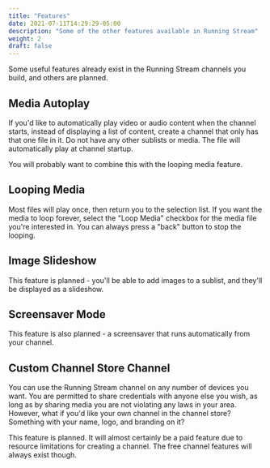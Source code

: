 ```yaml
---
title: "Features"
date: 2021-07-11T14:29:29-05:00
description: "Some of the other features available in Running Stream"
weight: 2
draft: false
---
```


Some useful features already exist in the Running Stream channels you build, and others are planned.

## Media Autoplay

If you'd like to automatically play video or audio content when the channel starts, instead of displaying a list of content, create a channel that only has that one file in it.  Do not have any other sublists or media.  The file will automatically play at channel startup.

You will probably want to combine this with the looping media feature.

## Looping Media

Most files will play once, then return you to the selection list.  If you want the media to loop forever, select the "Loop Media" checkbox for the media file you're interested in.  You can always press a "back" button to stop the looping.

## Image Slideshow

This feature is planned - you'll be able to add images to a sublist, and they'll be displayed as a slideshow.

## Screensaver Mode

This feature is also planned - a screensaver that runs automatically from your channel.

## Custom Channel Store Channel

You can use the Running Stream channel on any number of devices you want.  You are permitted to share credentials with anyone else you wish, as long as by sharing media you are not violating any laws in your area.  However, what if you'd like your own channel in the channel store?  Something with your name, logo, and branding on it?

This feature is planned.  It will almost certainly be a paid feature due to resource limitations for creating a channel.  The free channel features will always exist though.
